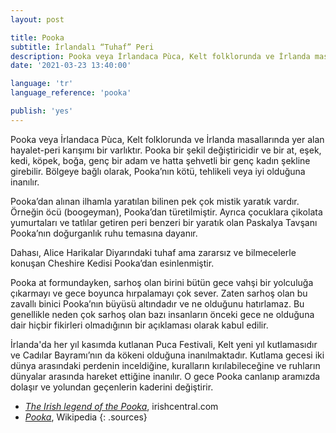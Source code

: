```yaml
---
layout: post

title: Pooka
subtitle: İrlandalı “Tuhaf” Peri
description: Pooka veya İrlandaca Pùca, Kelt folklorunda ve İrlanda masallarında yer alan hayalet-peri karışımı bir varlıktır. Pooka bir şekil değiştiricidir ve bir at, eşek, kedi, köpek, boğa, genç bir adam ve hatta şehvetli bir genç kadın şekline girebilir. Bölgeye bağlı olarak, Pooka’nın kötü, tehlikeli veya iyi olduğuna inanılır.
date: '2021-03-23 13:40:00'

language: 'tr'
language_reference: 'pooka'

publish: 'yes'
---
```


Pooka veya İrlandaca Pùca, Kelt folklorunda ve İrlanda masallarında yer alan hayalet-peri karışımı bir varlıktır. Pooka bir şekil değiştiricidir ve bir at, eşek, kedi, köpek, boğa, genç bir adam ve hatta şehvetli bir genç kadın şekline girebilir. Bölgeye bağlı olarak, Pooka’nın kötü, tehlikeli veya iyi olduğuna inanılır.

Pooka’dan alınan ilhamla yaratılan bilinen pek çok mistik yaratık vardır. Örneğin öcü (boogeyman), Pooka’dan türetilmiştir. Ayrıca  çocuklara çikolata yumurtaları ve tatlılar getiren peri benzeri bir yaratık olan Paskalya Tavşanı Pooka’nın doğurganlık ruhu temasına dayanır.

Dahası, Alice Harikalar Diyarındaki tuhaf ama zararsız ve bilmecelerle konuşan Cheshire Kedisi Pooka’dan esinlenmiştir.

Pooka at formundayken, sarhoş olan birini bütün gece vahşi bir yolculuğa çıkarmayı ve gece boyunca hırpalamayı çok sever. Zaten sarhoş olan bu zavallı binici Pooka’nın büyüsü altındadır ve ne olduğunu hatırlamaz. Bu genellikle neden çok sarhoş olan bazı insanların önceki gece ne olduğuna dair hiçbir fikirleri olmadığının bir açıklaması olarak kabul edilir.

İrlanda'da her yıl kasımda kutlanan Puca Festivali, Kelt yeni yıl kutlamasıdır ve Cadılar Bayramı’nın da kökeni olduğuna inanılmaktadır. Kutlama gecesi iki dünya arasındaki perdenin inceldiğine, kuralların kırılabileceğine ve ruhların dünyalar arasında hareket ettiğine inanılır. O gece Pooka canlanıp aramızda dolaşır ve yolundan geçenlerin kaderini değiştirir.


+ *[The Irish legend of the Pooka](https://www.irishcentral.com/roots/history/irish-legend-pooka)*, irishcentral.com
+ *[Pooka](https://tr.wikipedia.org/wiki/Pooka)*, Wikipedia
{: .sources}
